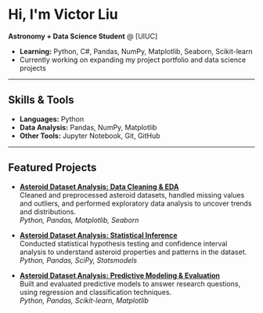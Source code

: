 # Hi, I'm Victor Liu

**Astronomy + Data Science Student** @ [UIUC]  
- **Learning:** Python, C#, Pandas, NumPy, Matplotlib, Seaborn, Scikit-learn
- Currently working on expanding my project portfolio and data science projects

---

## Skills & Tools
- **Languages:** Python
- **Data Analysis:** Pandas, NumPy, Matplotlib  
- **Other Tools:** Jupyter Notebook, Git, GitHub

---

## Featured Projects

- [**Asteroid Dataset Analysis: Data Cleaning & EDA**](https://github.com/phantomjelli/Asteroid-Dataset-Data-Cleaning-EDA)  
  Cleaned and preprocessed asteroid datasets, handled missing values and outliers, and performed exploratory data analysis to uncover trends and distributions.  
  *Python, Pandas, Matplotlib, Seaborn*

- [**Asteroid Dataset Analysis: Statistical Inference**](https://github.com/phantomjelli/Asteroid-Dataset-Statistical-Inference)  
  Conducted statistical hypothesis testing and confidence interval analysis to understand asteroid properties and patterns in the dataset.  
  *Python, Pandas, SciPy, Statsmodels*

- [**Asteroid Dataset Analysis: Predictive Modeling & Evaluation**](https://github.com/phantomjelli/Asteroid-Dataset-Predictive-Modeling)  
  Built and evaluated predictive models to answer research questions, using regression and classification techniques.  
  *Python, Pandas, Scikit-learn, Matplotlib*

<!--
**phantomjelli/PhantomJelli** is a ✨ _special_ ✨ repository because its `README.md` (this file) appears on your GitHub profile.

Here are some ideas to get you started:

- 🔭 I’m currently working on ...
- 🌱 I’m currently learning ...
- 👯 I’m looking to collaborate on ...
- 🤔 I’m looking for help with ...
- 💬 Ask me about ...
- 📫 How to reach me: ...
- 😄 Pronouns: ...
- ⚡ Fun fact: ...
-->
